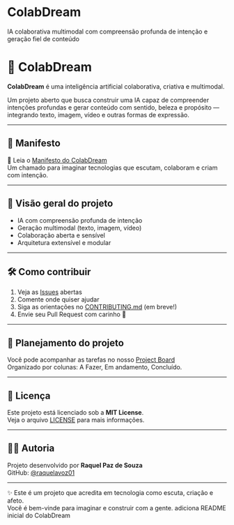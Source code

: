 # ColabDream
IA colaborativa multimodal com compreensão profunda de intenção e geração fiel de conteúdo
# 🌟 ColabDream

**ColabDream** é uma inteligência artificial colaborativa, criativa e multimodal.

Um projeto aberto que busca construir uma IA capaz de compreender intenções profundas e gerar conteúdo com sentido, beleza e propósito — integrando texto, imagem, vídeo e outras formas de expressão.

---

## 💭 Manifesto

📖 Leia o [Manifesto do ColabDream](docs/manifesto.md)  
Um chamado para imaginar tecnologias que escutam, colaboram e criam com intenção.

---

## 🚀 Visão geral do projeto

- IA com compreensão profunda de intenção
- Geração multimodal (texto, imagem, vídeo)
- Colaboração aberta e sensível
- Arquitetura extensível e modular

---

## 🛠️ Como contribuir

1. Veja as [Issues](https://github.com/raquelavoz01/ColabDream/issues) abertas
2. Comente onde quiser ajudar
3. Siga as orientações no [CONTRIBUTING.md](CONTRIBUTING.md) (em breve!)
4. Envie seu Pull Request com carinho 🌱

---

## 📌 Planejamento do projeto

Você pode acompanhar as tarefas no nosso [Project Board](https://github.com/raquelavoz01/ColabDream/projects)  
Organizado por colunas: A Fazer, Em andamento, Concluído.

---

## 📄 Licença

Este projeto está licenciado sob a **MIT License**.  
Veja o arquivo [LICENSE](LICENSE) para mais informações.

---

## 👩‍💻 Autoria

Projeto desenvolvido por **Raquel Paz de Souza**  
GitHub: [@raquelavoz01](https://github.com/raquelavoz01)

---

✨ Este é um projeto que acredita em tecnologia como escuta, criação e afeto.  
Você é bem-vinde para imaginar e construir com a gente.
adiciona README inicial do ColabDream
